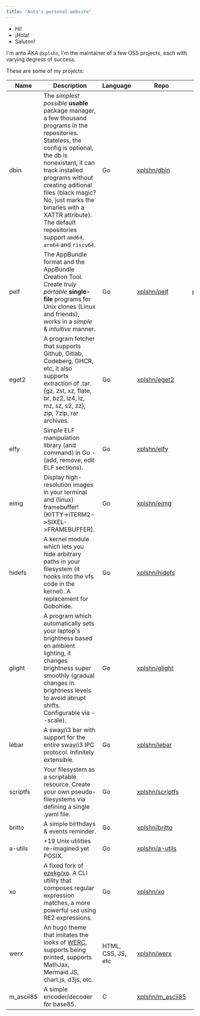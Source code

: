 ```yaml
---
title: "Anto's personal website"
---
```


- Hi!
- ¡Hola!
- Saluton!

I'm anto AKA `@xplshn`, I'm the maintainer of a few OSS projects, each with varying degress of success.

These are some of my projects:

| Name      | Description                                                                                                                                                                                                                                                                                                                                                     | Language           | Repo                                                    | Official Website                                 |
|-----------|-----------------------------------------------------------------------------------------------------------------------------------------------------------------------------------------------------------------------------------------------------------------------------------------------------------------------------------------------------------------|--------------------|---------------------------------------------------------|--------------------------------------------------|
| dbin      | The _simplest possible_ __usable__ package manager, a few thousand programs in the repositories. Stateless, the config is optional, the db is nonexistant, it can track installed programs without creating aditional files (black magic? No, just marks the binaries with a XATTR attribute). The default repositories support `amd64`, `arm64` and `riscv64`. | Go                 | [xplshn/dbin](https://github.com/xplshn/dbin)           |                                                  |
| pelf      | The AppBundle format and the AppBundle Creation Tool. Create _truly portable_ __single-file__ programs for Unix clones (Linux and friends), works in a _simple_ & _intuitive_ manner.                                                                                                                                                                           | Go                 | [xplshn/pelf](https://github.com/xplshn/pelf)           | [pelf.xplshn.com.ar](https://pelf.xplshn.com.ar) |
| eget2     | A program fetcher that supports Github, Gitlab, Codeberg, GHCR, etc, it also supports extraction of .tar.{gz, zst, xz, flate, br, bz2, lz4, lz, mz, sz, s2, zz}, zip, 7zip, rar archives.                                                                                                                                                                       | Go                 | [xplshn/eget2](https://github.com/xplshn/eget2)         |                                                  |
| elfy      | Simple ELF manipulation library (and command) in Go - (add, remove, edit ELF sections).                                                                                                                                                                                                                                                                         | Go                 | [xplshn/elfy](https://github.com/xplshn/elfy)           |                                                  |
| eimg      | Display high-resolution images in your terminal and (linux) framebuffer! [KITTY->iTERM2->SIXEL->FRAMEBUFFER].                                                                                                                                                                                                                                                   | Go                 | [xplshn/eimg](https://github.com/xplshn/eimg)           |                                                  |
| hidefs    | A kernel module which lets you hide arbitrary paths in your filesystem (it hooks into the vfs code in the kernel). A replacement for Gobohide.                                                                                                                                                                                                                  | Go                 | [xplshn/hidefs](https://github.com/xplshn/hidefs)       |                                                  |
| glight    | A program which automatically sets your laptop's brightness based on ambient lighting, it changes brightness super smoothly (gradual changes in brightness levels to avoid abrupt shifts. Configurable via --scale).                                                                                                                                            | Go                 | [xplshn/glight](https://github.com/xplshn/glight)       |                                                  |
| lebar     | A sway/i3 bar with support for the entire sway/i3 IPC protocol. Infinitely extensible.                                                                                                                                                                                                                                                                          | Go                 | [xplshn/lebar](https://github.com/xplshn/lebar)         |                                                  |
| scriptfs  | Your filesystem as a scriptable resource. Create your own pseudo-filesystems via defining a single .yaml file.                                                                                                                                                                                                                                                  | Go                 | [xplshn/scriptfs](https://github.com/xplshn/scriptfs)   |                                                  |
| britto    | A simple birthdays & events reminder.                                                                                                                                                                                                                                                                                                                           | Go                 | [xplshn/britto](https://github.com/xplshn/britto)       |                                                  |
| a-utils   | +19 Unix utilities re-imagined yet POSIX.                                                                                                                                                                                                                                                                                                                       | Go                 | [xplshn/a-utils](https://github.com/xplshn/a-utils)     |                                                  |
| xo        | A fixed fork of [ezekg/xo](https://github.com/ezekg/xo). A CLI utility that composes regular expression matches, a more powerful `sed` using RE2 expressions.                                                                                                                                                                                                   | Go                 | [xplshn/xo](https://github.com/xplshn/xo)               |                                                  |
| werx      | An hugo theme that imitates the looks of [WERC](https://werc.cat-v.org), supports being printed, supports MathJax, Mermaid.JS, chart.js, d3js, etc.                                                                                                                                                                                                             | HTML, CSS, JS, etc | [xplshn/werx](https://github.com/xplshn/werx)           |                                                  |
| m_ascii85 | A simple encoder/decoder for base85.                                                                                                                                                                                                                                                                                                                            | C                  | [xplshn/m_ascii85](https://github.com/xplshn/m_ascii85) |                                                  |
